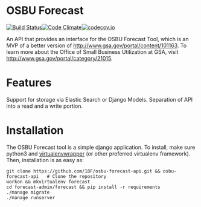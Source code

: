 # OSBU Forecast

[![Build Status](https://travis-ci.org/18F/forecast.svg?branch=master)](https://travis-ci.org/18F/forecast)[![Code Climate](https://codeclimate.com/github/18F/forecast/badges/gpa.svg)](https://codeclimate.com/github/18F/forecast)[![codecov.io](https://codecov.io/github/18F/forecast/coverage.svg?branch=master)](https://codecov.io/github/18F/forecast?branch=master)

An API that provides an interface for the OSBU Forecast Tool, which is an MVP of a better version of http://www.gsa.gov/portal/content/101163. To learn more about the Office of Small Business Utilization at GSA, visit http://www.gsa.gov/portal/category/21015.

# Features
Support for storage via Elastic Search or Django Models.
Separation of API into a read and a write portion.

# Installation

The OSBU Forecast tool is a simple django application. To install, make sure python3 and [virtualenvwrapper](http://virtualenvwrapper.readthedocs.org/en/latest/index.html) (or other preferred virtualenv framework). Then, installation is as easy as:

```
git clone https://github.com/18F/osbu-forecast-api.git && osbu-forecast-api   # Clone the repository
workon && mkvirtualenv forecast
cd forecast-admin/forecast && pip install -r requirements
./manage migrate
./manage runserver
```
